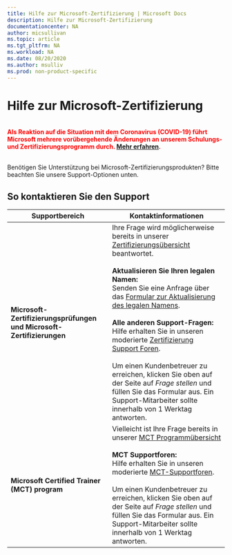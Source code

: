 ```yaml
---
title: Hilfe zur Microsoft-Zertifizierung | Microsoft Docs
description: Hilfe zur Microsoft-Zertifizierung
documentationcenter: NA
author: micsullivan
ms.topic: article
ms.tgt_pltfrm: NA
ms.workload: NA
ms.date: 08/20/2020
ms.author: msulliv
ms.prod: non-product-specific
---
```

# Hilfe zur Microsoft-Zertifizierung

<div style='color&#58; red;'><strong><font color="red"><br/>Als Reaktion auf die Situation mit dem Coronavirus (COVID-19) führt Microsoft mehrere vorübergehende Änderungen an unserem Schulungs- und Zertifizierungsprogramm durch. <a href='/learn/certifications/posts/an-important-update-on-microsoft-training-and-certification'>Mehr erfahren</a>.</font></strong><br/><br/></div>

Benötigen Sie Unterstützung bei Microsoft-Zertifizierungsprodukten? Bitte beachten Sie unsere Support-Optionen unten.

## So kontaktieren Sie den Support

| Supportbereich | Kontaktinformationen |
| ------------- | --- |
| **Microsoft-Zertifizierungsprüfungen und Microsoft-Zertifizierungen** | Ihre Frage wird möglicherweise bereits in unserer [Zertifizierungsübersicht](/learn/certifications/) beantwortet. <br/><br/>**Aktualisieren Sie Ihren legalen Namen:** <br/>Senden Sie eine Anfrage über das [Formular zur Aktualisierung des legalen Namens](https://aka.ms/MSCertificationLegalNamechange).<br/><br/>  **Alle anderen Support-Fragen:** <br/>Hilfe erhalten Sie in unseren moderierte [Zertifizierung Support Foren](https://aka.ms/MCPForum).<br/><br/> Um einen Kundenbetreuer zu erreichen, klicken Sie oben auf der Seite auf *Frage stellen* und füllen Sie das Formular aus.  Ein Support-Mitarbeiter sollte innerhalb von 1 Werktag antworten. |
| **Microsoft Certified Trainer (MCT) program** | Vielleicht ist Ihre Frage bereits in unserer [MCT Programmübersicht](/learn/certifications/mct-certification)<br/><br/>  **MCT Supportforen:** <br/> Hilfe erhalten Sie in unseren moderierte [MCT-Supportforen](https://aka.ms/MCTForum).<br/><br/> Um einen Kundenbetreuer zu erreichen, klicken Sie oben auf der Seite auf *Frage stellen* und füllen Sie das Formular aus.  Ein Support-Mitarbeiter sollte innerhalb von 1 Werktag antworten. |
